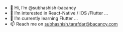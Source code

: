 - 👋 Hi, I’m @subhashish-bacancy
- 👀 I’m interested in React-Native / IOS /Flutter ...
- 🌱 I’m currently learning Flutter ...
- 📫 Reach me on subhashish.tarafdar@bacancy.com

<!---
subhashish-bacancy/subhashish-bacancy is a ✨ special ✨ repository because its `README.md` (this file) appears on your GitHub profile.
You can click the Preview link to take a look at your changes.
--->
